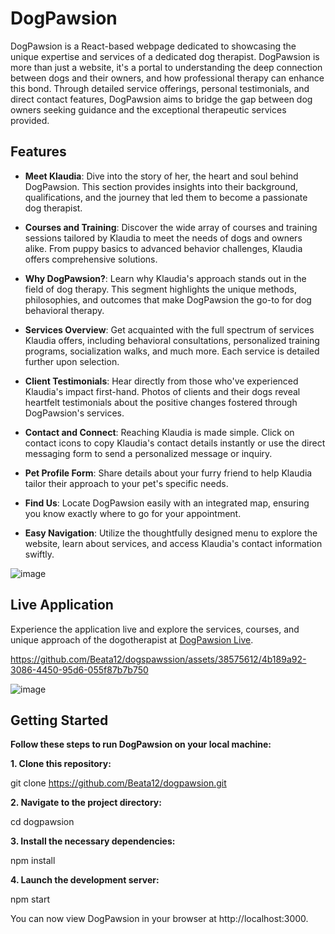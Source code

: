 # DogPawsion

DogPawsion is a React-based webpage dedicated to showcasing the unique expertise and services of  a dedicated dog therapist. DogPawsion is more than just a website, it's a portal to understanding the deep connection between dogs and their owners, and how professional therapy can enhance this bond. Through detailed service offerings, personal testimonials, and direct contact features, DogPawsion aims to bridge the gap between dog owners seeking guidance and the exceptional therapeutic services provided.

## Features

- **Meet Klaudia**: Dive into the story of her, the heart and soul behind DogPawsion. This section provides insights into their background, qualifications, and the journey that led them to become a passionate dog therapist.

- **Courses and Training**: Discover the wide array of courses and training sessions tailored by Klaudia to meet the needs of dogs and owners alike. From puppy basics to advanced behavior challenges, Klaudia offers comprehensive solutions.

- **Why DogPawsion?**: Learn why Klaudia's approach stands out in the field of dog therapy. This segment highlights the unique methods, philosophies, and outcomes that make DogPawsion the go-to for dog behavioral therapy.

- **Services Overview**: Get acquainted with the full spectrum of services Klaudia offers, including behavioral consultations, personalized training programs, socialization walks, and much more. Each service is detailed further upon selection.

- **Client Testimonials**: Hear directly from those who've experienced Klaudia's impact first-hand. Photos of clients and their dogs reveal heartfelt testimonials about the positive changes fostered through DogPawsion's services.

- **Contact and Connect**: Reaching Klaudia is made simple. Click on contact icons to copy Klaudia's contact details instantly or use the direct messaging form to send a personalized message or inquiry.

- **Pet Profile Form**: Share details about your furry friend to help Klaudia tailor their approach to your pet's specific needs.

- **Find Us**: Locate DogPawsion easily with an integrated map, ensuring you know exactly where to go for your appointment.

- **Easy Navigation**: Utilize the thoughtfully designed menu to explore the website, learn about services, and access Klaudia's contact information swiftly.


![image](https://github.com/Beata12/dogspawssion/assets/38575612/31c0dd31-6b15-4308-b96b-53f07bde6004)


## Live Application

Experience the application live and explore the services, courses, and unique approach of the dogotherapist at [DogPawsion Live](https://reactlrn.netlify.app/).



https://github.com/Beata12/dogspawssion/assets/38575612/4b189a92-3086-4450-95d6-055f87b7b750


![image](https://github.com/Beata12/dogspawssion/assets/38575612/40da7f74-22f5-471d-bdc4-b2bbeeb2254a)


## Getting Started

**Follow these steps to run DogPawsion on your local machine:**

**1. Clone this repository:**

git clone https://github.com/Beata12/dogpawsion.git

**2. Navigate to the project directory:**

cd dogpawsion

**3. Install the necessary dependencies:**

npm install

**4. Launch the development server:**

npm start

You can now view DogPawsion in your browser at http://localhost:3000.

